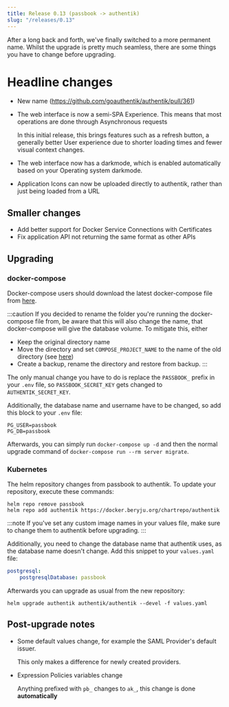 ```yaml
---
title: Release 0.13 (passbook -> authentik)
slug: "/releases/0.13"
---
```


After a long back and forth, we've finally switched to a more permanent name. Whilst the upgrade is pretty much seamless, there are some things you have to change before upgrading.

# Headline changes

-   New name (https://github.com/goauthentik/authentik/pull/361)
-   The web interface is now a semi-SPA Experience. This means that most operations are done through Asynchronous requests

    In this initial release, this brings features such as a refresh button, a generally better User experience due to shorter loading times
    and fewer visual context changes.

-   The web interface now has a darkmode, which is enabled automatically based on your Operating system darkmode.
-   Application Icons can now be uploaded directly to authentik, rather than just being loaded from a URL

## Smaller changes

-   Add better support for Docker Service Connections with Certificates
-   Fix application API not returning the same format as other APIs

## Upgrading

### docker-compose

Docker-compose users should download the latest docker-compose file from [here](https://goauthentik.io/version/0.13/docker-compose.yml).

:::caution
If you decided to rename the folder you're running the docker-compose file from, be aware that this will also change the name, that docker-compose will give the database volume. To mitigate this, either

-   Keep the original directory name
-   Move the directory and set `COMPOSE_PROJECT_NAME` to the name of the old directory (see [here](https://docs.docker.com/compose/reference/envvars/#compose_project_name))
-   Create a backup, rename the directory and restore from backup.
    :::

The only manual change you have to do is replace the `PASSBOOK_` prefix in your `.env` file, so `PASSBOOK_SECRET_KEY` gets changed to `AUTHENTIK_SECRET_KEY`.

Additionally, the database name and username have to be changed, so add this block to your `.env` file:

```shell
PG_USER=passbook
PG_DB=passbook
```

Afterwards, you can simply run `docker-compose up -d` and then the normal upgrade command of `docker-compose run --rm server migrate`.

### Kubernetes

The helm repository changes from passbook to authentik. To update your repository, execute these commands:

```shell
helm repo remove passbook
helm repo add authentik https://docker.beryju.org/chartrepo/authentik
```

:::note
If you've set any custom image names in your values file, make sure to change them to authentik before upgrading.
:::

Additionally, you need to change the database name that authentik uses, as the database name doesn't change. Add this snippet to your `values.yaml` file:

```yaml
postgresql:
    postgresqlDatabase: passbook
```

Afterwards you can upgrade as usual from the new repository:

```shell
helm upgrade authentik authentik/authentik --devel -f values.yaml
```

## Post-upgrade notes

-   Some default values change, for example the SAML Provider's default issuer.

    This only makes a difference for newly created providers.

-   Expression Policies variables change

    Anything prefixed with `pb_` changes to `ak_`, this change is done **automatically**
